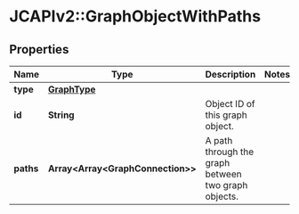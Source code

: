# JCAPIv2::GraphObjectWithPaths

## Properties
Name | Type | Description | Notes
------------ | ------------- | ------------- | -------------
**type** | [**GraphType**](GraphType.md) |  | 
**id** | **String** | Object ID of this graph object. | 
**paths** | **Array&lt;Array&lt;GraphConnection&gt;&gt;** | A path through the graph between two graph objects. | 


